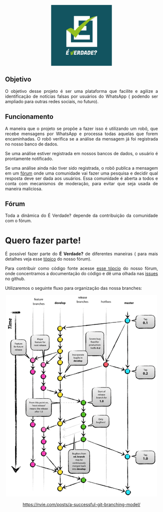 <div align=center><img src="./Docs/Images/logo.jpeg" width="200"/>
</div>

<div align=justify>

## Objetivo
O objetivo desse projeto é ser uma plataforma que facilite e agilize a identificação de notícias falsas por usuários do WhatsApp ( podendo ser ampliado para outras redes sociais, no futuro).

## Funcionamento
A maneira que o projeto se propõe a fazer isso é utilizando um robô, que recebe mensagens por WhatsApp e processa todas aquelas que forem encaminhadas. O robô verifica se a análise da mensagem já foi registrada no nosso banco de dados.

Se uma análise estiver registrada em nossos bancos de dados, o usuário é prontamente notificado.

Se uma análise ainda não tiver sido registrada, o robô publica a mensagem em um [fórum](https://forum.everdade.com.br) onde uma comunidade vai fazer uma pesquisa e decidir qual resposta deve ser dada aos usuários. Essa comunidade é aberta a todos e conta com mecanismos de moderação, para evitar que seja usada de maneira maliciosa.

## Fórum
Toda a dinâmica do É Verdade? depende da contribuição da comunidade com o fórum.


# Quero fazer parte!

É possível fazer parte do **É Verdade?** de diferentes maneiras ( para mais detalhes veja esse [tópico](https://forum.everdade.com.br/t/186) do nosso fórum).

Para contribuir como código fonte acesse [esse tópcio](https://forum.everdade.com.br/t/446) do nosso fórum, onde concentramos a documentação do código e dê uma olhada nas [issues](../../issues) no github.

Utilizaremos o seguinte fluxo para organização das nossa branches:

<div align=center><img src="./Docs/Images/gitflow.png" width="500"/>

https://nvie.com/posts/a-successful-git-branching-model/
</div>

</div>
